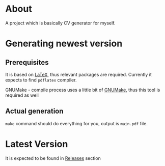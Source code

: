About
======
A project which is basically CV generator for myself.

Generating newest version
==========================


Prerequisites
--------------
It is based on [LaTeX](https://www.latex-project.org/), thus relevant packages are required.
Currently it expects to find `pdflatex` compiler.

GNUMake - compile process uses a little bit of [GNUMake](https://www.gnu.org/software/make/), thus this tool is required as well

Actual generation
------------------
`make` command should do everything for you, output is `main.pdf` file.

Latest Version
===============
It is expected to be found in [Releases](https://github.com/zaibacu/cv/releases) section
